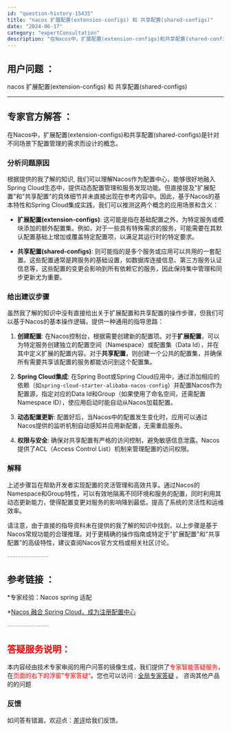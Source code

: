 ```yaml
---
id: "question-history-15435"
title: "nacos 扩展配置(extension-configs) 和 共享配置(shared-configs)"
date: "2024-06-17"
category: "expertConsultation"
description: "在Nacos中，扩展配置(extension-configs)和共享配置(shared-configs)是针对不同场景下配置管理的需求而设计的概念。### 分析问题原因根据提供的我了解的知识, 我们可以理解Nacos作为配置中心，能够很好地融入Spring Cloud生态中，提供动态配置管理和服务发"
---
```


## 用户问题 ： 
 nacos 扩展配置(extension-configs) 和 共享配置(shared-configs)  

---------------
## 专家官方解答 ：

在Nacos中，扩展配置(extension-configs)和共享配置(shared-configs)是针对不同场景下配置管理的需求而设计的概念。

### 分析问题原因

根据提供的我了解的知识, 我们可以理解Nacos作为配置中心，能够很好地融入Spring Cloud生态中，提供动态配置管理和服务发现功能。但直接提及"扩展配置"和"共享配置"的具体细节并未直接出现在参考内容中。因此，基于Nacos的基本特性和Spring Cloud集成实践，我们可以推测这两个概念的应用场景和含义：

- **扩展配置(extension-configs)**: 这可能是指在基础配置之外，为特定服务或模块添加的额外配置集。例如，对于一些具有特殊需求的服务，可能需要在其默认配置基础上增加或覆盖特定配置项，以满足其运行时的特定要求。

- **共享配置(shared-configs)**: 则可能指的是多个服务或应用可以共用的一套配置。这些配置通常是跨服务的基础设置，如数据库连接信息、第三方服务认证信息等，这些配置的变更会影响到所有依赖它的服务，因此保持集中管理和同步更新尤为重要。

### 给出建议步骤

虽然我了解的知识中没有直接给出关于扩展配置和共享配置的操作步骤，但我们可以基于Nacos的基本操作逻辑，提供一种通用的指导思路：

1. **创建配置**: 在Nacos控制台，根据需要创建新的配置项。对于**扩展配置**，可以为特定服务创建独立的配置空间（Namespace）或配置集（Data Id），并在其中定义扩展的配置内容。对于**共享配置**，则创建一个公共的配置集，并确保所有需要共享该配置的服务都能访问到这个配置集。

2. **Spring Cloud集成**: 在Spring Boot或Spring Cloud应用中，通过添加相应的依赖（如`spring-cloud-starter-alibaba-nacos-config`）并配置Nacos作为配置源，指定对应的Data Id和Group（如果使用了命名空间，还需配置Namespace ID），使应用启动时能自动从Nacos加载配置。

3. **动态配置更新**: 配置好后，当Nacos中的配置发生变化时，应用可以通过Nacos提供的监听机制自动感知并应用新配置，无需重启服务。

4. **权限与安全**: 确保对共享配置有严格的访问控制，避免敏感信息泄露。Nacos提供了ACL（Access Control List）机制来管理配置的访问权限。

### 解释

上述步骤旨在帮助开发者实现配置的灵活管理和高效共享。通过Nacos的Namespace和Group特性，可以有效地隔离不同环境和服务的配置，同时利用其动态更新能力，使得配置变更对服务的影响降到最低，提高了系统的灵活性和运维效率。

请注意，由于直接的指导资料未在提供的我了解的知识中找到，以上步骤是基于Nacos常规功能的合理推理。对于更精确的操作指南或特定于"扩展配置"和"共享配置"的高级特性，建议查阅Nacos官方文档或相关社区讨论。


<font color="#949494">---------------</font> 


## 参考链接 ：

*专家经验：Nacos spring 适配 
 
 *[Nacos 融合 Spring Cloud，成为注册配置中心](https://nacos.io/docs/latest/ecology/use-nacos-with-spring-cloud)


 <font color="#949494">---------------</font> 
 


## <font color="#FF0000">答疑服务说明：</font> 

本内容经由技术专家审阅的用户问答的镜像生成，我们提供了<font color="#FF0000">专家智能答疑服务</font>，在<font color="#FF0000">页面的右下的浮窗”专家答疑“</font>。您也可以访问 : [全局专家答疑](https://answer.opensource.alibaba.com/docs/intro) 。 咨询其他产品的的问题

### 反馈
如问答有错漏，欢迎点：[差评](https://ai.nacos.io/user/feedbackByEnhancerGradePOJOID?enhancerGradePOJOId=15505)给我们反馈。
